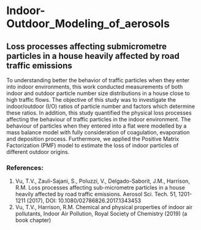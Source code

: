 # Indoor-Outdoor_Modeling_of_aerosols
## Loss processes affecting submicrometre particles in a house heavily affected by road traffic emissions

To understanding better the behavior of traffic particles when they enter into indoor environments, this work conducted measurements of both indoor and outdoor particle number size distributions in a house close to high traffic flows. 
The objective of this study was to investigate the indoor/outdoor (I/O) ratios of particle number and factors which determine these ratios. 
In addition, this study quantified the physical loss processes affecting the behaviour of traffic particles in the indoor environment. 
The behaviour of particles when they entered into a flat were modelled by a mass balance model with fully consideration of coagulation, evaporation and deposition process.
Furthermore, we applied the Positive Matrix Factorization (PMF) model to estimate the loss of indoor particles of different outdoor origins.

### References:
1. Vu, T.V., Zauli-Sajani, S., Poluzzi, V., Delgado-Saborit, J.M., Harrison, R.M. Loss processes affecting sub-micrometre particles in a house heavily affected by road traffic emissions. Aerosol Sci. Tech. 51, 1201-1211 (2017), DOI: 10.1080/02786826.2017.1343453
2. Vu, T.V., Harrison, R.M. Chemical and physical properties of indoor air pollutants, Indoor Air Pollution, Royal Society of Chemistry (2019) (a book chapter)
